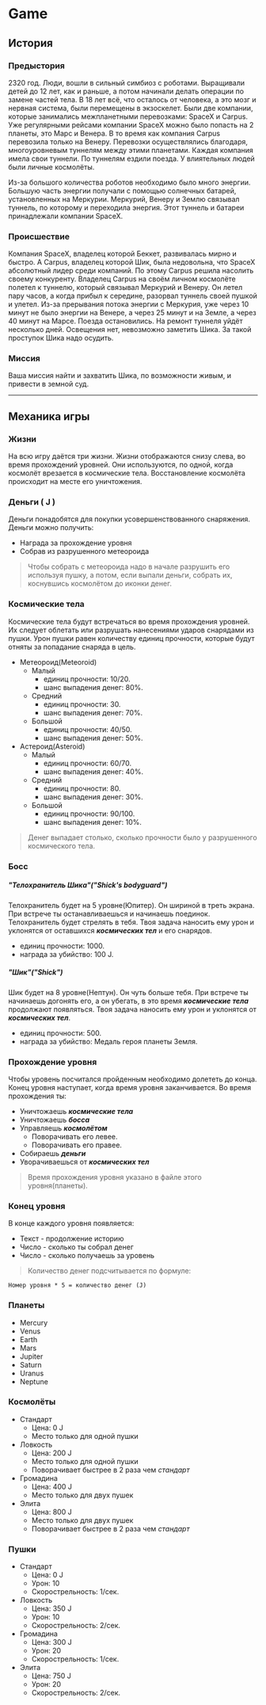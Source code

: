 # Game

## История

### Предыстория
2320 год. Люди, вошли в сильный симбиоз с роботами. Выращивали детей до 12 
лет, как и раньше, а потом начинали делать операции по замене частей тела. 
В 18 лет всё, что осталось от человека, а это мозг и нервная система, 
были перемещены в экзоскелет. Были две компании, которые занимались 
межпланетными перевозками: SpaceX и Carpus. Уже регулярными рейсами компании 
SpaceX можно было попасть на 2 планеты, это Марс и Венера. В то время 
как компания Carpus перевозила только на Венеру. Перевозки осуществлялись
благодаря, многоуровневым туннелям между этими планетами. Каждая компания имела свои 
туннели. По туннелям ездили поезда. У влиятельных людей были личные космолёты.

Из-за большого количества роботов необходимо было много энергии. 
Большую часть энергии получали с помощью солнечных батарей, установленных 
на Меркурии. Меркурий, Венеру и Землю связывал туннель, по которому и переходила 
энергия. Этот туннель и батареи принадлежали компании SpaceX. 

### Происшествие
Компания SpaceX, владелец которой Беккет, развивалась мирно и быстро. А 
Carpus, владелец которой Шик, была недовольна, что SpaceX абсолютный лидер 
среди компаний. По этому Carpus решила насолить своему конкуренту. 
Владелец Carpus на своём личном космолёте полетел к туннелю, который связывал 
Меркурий и Венеру. Он летел пару часов, а когда прибыл к середине, разорвал 
туннель своей пушкой и улетел. Из-за прерывания потока энергии с Меркурия, 
уже через 10 минут не было энергии на Венере, а через 25 минут и на Земле, 
а через 40 минут на Марсе. Поезда остановились. На ремонт туннеля уйдёт 
несколько дней. Освещения нет, невозможно заметить Шика. За такой проступок 
Шика надо осудить. 

### Миссия
Ваша миссия найти и захватить Шика, по возможности живым, и привести в земной 
суд. 

___

## Механика игры

### Жизни
На всю игру даётся три жизни. Жизни отображаются снизу слева, во время 
прохождений уровней. Они используются, по одной, когда космолёт врезается 
в космические тела. Восстановление космолёта происходит на месте его 
уничтожения.

### Деньги ( J )
Деньги понадобятся для покупки усовершенствованного снаряжения. 
Деньги можно получить:
- Награда за прохождение уровня
- Собрав из разрушенного метеороида
> Чтобы собрать с метеороида надо в начале разрушить его используя пушку, а
> потом, если выпали деньги, собрать их, коснувшись космолётом до иконки 
> денег.

### Космические тела
Космические тела будут встречаться во время прохождения уровней. Их следует 
облетать или разрушать нанесениями ударов снарядами из пушки. Урон пушки 
равен количеству единиц прочности, которые будут отняты за попадание снаряда
в цель.
- Метеороид(Meteoroid)
    - Малый
        - единиц прочности: 10/20.
        - шанс выпадения денег: 80%.
    - Средний
        - единиц прочности: 30.
        - шанс выпадения денег: 70%.
    - Большой
        - единиц прочности: 40/50.
        - шанс выпадения денег: 50%.
- Астероид(Asteroid)
    - Малый
        - единиц прочности: 60/70.
        - шанс выпадения денег: 40%.
    - Средний
        - единиц прочности: 80.
        - шанс выпадения денег: 30%.
    - Большой
        - единиц прочности: 90/100.
        - шанс выпадения денег: 10%.
> Денег выпадает столько, сколько прочности было у разрушенного космического 
> тела.

### Босс 
##### "Телохранитель Шика"("Shick's bodyguard")
Телохранитель будет на 5 уровне(Юпитер). Он шириной в треть экрана. При 
встрече ты останавливаешься и начинаешь поединок. Телохранитель будет 
стрелять в тебя. Твоя задача наносить ему урон и уклонятся от оставшихся 
___космических тел___ и его снарядов.
- единиц прочности: 1000.
- награда за убийство: 100 J.
##### "Шик"("Shick")
Шик будет на 8 уровне(Нептун). Он чуть больше тебя. При встрече ты 
начинаешь догонять его, а он убегать, в это время ___космические тела___ 
продолжают появляться. Твоя задача наносить ему урон и уклонятся от 
___космических тел___.
- единиц прочности: 500.
- награда за убийство: Медаль героя планеты Земля.

### Прохождение уровня
Чтобы уровень посчитался пройденным необходимо долететь до конца. Конец 
уровня наступает, когда время уровня заканчивается.
Во время прохождения ты:
- Уничтожаешь ___космические тела___
- Уничтожаешь ___босса___
- Управляешь ___космолётом___
    - Поворачивать его левее.
    - Поворачивать его правее.
- Собираешь ___деньги___
- Уворачиваешься от ___космических тел___
> Время прохождения уровня указано в файле этого уровня(планеты).

### Конец уровня
В конце каждого уровня появляется: 
- Текст - продолжение историю
- Число - сколько ты собрал денег 
- Число - сколько получаешь за уровень
> Количество денег подсчитывается по формуле:
~~~
Номер уровня * 5 = количество денег (J)
~~~

### Планеты
- Mercury
- Venus
- Earth
- Mars
- Jupiter
- Saturn
- Uranus
- Neptune

### Космолёты
- Стандарт
    - Цена: 0 J
    - Место только для одной пушки
- Ловкость
    - Цена: 200 J
    - Место только для одной пушки
    - Поворачивает быстрее в 2 раза чем _стандарт_
- Громадина
    - Цена: 400 J
    - Место только для двух пушек
- Элита
    - Цена: 800 J
    - Место только для двух пушек
    - Поворачивает быстрее в 2 раза чем _стандарт_

### Пушки
- Стандарт
    - Цена: 0 J
    - Урон: 10
    - Скорострельность: 1/сек.
- Ловкость
    - Цена: 350 J
    - Урон: 10
    - Скорострельность: 2/сек.
- Громадина
    - Цена: 300 J
    - Урон: 20
    - Скорострельность: 1/сек.
- Элита
    - Цена: 750 J
    - Урон: 20
    - Скорострельность: 2/сек.